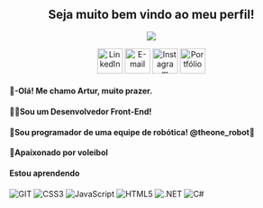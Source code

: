 <h2 align="center">
   Seja muito bem vindo ao meu perfil! 
</h2>

<p align="center"> 
    <img src="https://readme-typing-svg.herokuapp.com?color=%2336BCF7&size=24&center=true&lines=Estudante+de+Programa%C3%A7%C3%A3o;Front-end+Developer"(https://git.io/typing-svg)>
 </p>

<p align="center">
  <a href="https://www.linkedin.com/in/artur-rocha-webdev" alt="LinkedIn"><img width="45px" alt="LinkedIn" title="LinkedIn" src="https://user-images.githubusercontent.com/69727594/139465237-0a5c3189-ab93-4a12-a2d1-9dc958db0e6d.png"/></a>
  <a href="mailto:arturrprogramador@gmail.com"><img width="45px" alt="E-mail" title="E-mail" src="https://user-images.githubusercontent.com/69727594/139464927-9d110e31-818b-427c-9b9c-687c56fd6861.png"/></a>
  <a href="https://www.instagram.com/_artur41/"><img width="45px" alt="Instagram" title="Instagram" src="https://user-images.githubusercontent.com/69727594/139465015-61be3f2c-cd0a-4141-a0cd-162c71043c1e.png"/></a>
  <a> <img width="45px" alt="Portfólio" title="Portfólio" src="https://user-images.githubusercontent.com/69727594/139464684-19134b76-6d08-4254-a7bf-d0aad97db550.png"/></a>
</p>
  
<h4>👾-Olá! Me chamo Artur, muito prazer.</h4>

<h4>👨‍💻Sou um Desenvolvedor Front-End!</h4>
<h4>🤖Sou programador de uma equipe de robótica! @theone_robot🖤 </h4>
<h4>🏐Apaixonado por voleibol</h4>


<h4> Estou aprendendo </h4>

<img align="center" src="https://img.shields.io/badge/git-%23F05033.svg?style=for-the-badge&logo=git&logoColor=white&color=FF0000" alt="GIT" title="GIT"> <img align="center" src="https://img.shields.io/badge/CSS3-1572B6?style=for-the-badge&logo=css3&logoColor=white&color=FF0000" alt="CSS3" title="CSS3"> <img align="center" src="https://img.shields.io/badge/JavaScript-323330?style=for-the-badge&logo=javascript&logoColor=white&color=FF0000" alt="JavaScript" title="JavaScript"> <img align="center" src="https://img.shields.io/badge/HTML5-E34F26?style=for-the-badge&logo=html5&logoColor=white&color=FF0000" alt="HTML5" title="HTML5"> <img align="center" src="https://img.shields.io/badge/.NET-512BD4?style=for-the-badge&logo=dotnet&logoColor=white&color=FF0000" alt=".NET" title=".NET"> <img align="center" src="https://img.shields.io/badge/C%23-239120?style=for-the-badge&logo=c-sharp&logoColor=white&color=FF0000" alt="C#" title="C#">

